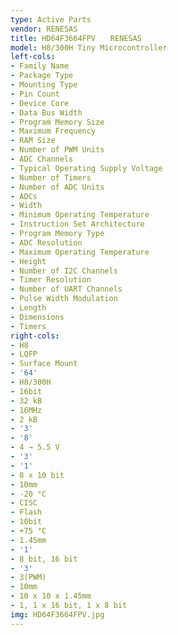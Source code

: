 ```yaml
---
type: Active Parts
vendor: RENESAS
title: HD64F3664FPV　　RENESAS
model: H8/300H Tiny Microcontroller
left-cols:
- Family Name
- Package Type
- Mounting Type
- Pin Count
- Device Core
- Data Bus Width
- Program Memory Size
- Maximum Frequency
- RAM Size
- Number of PWM Units
- ADC Channels
- Typical Operating Supply Voltage
- Number of Timers
- Number of ADC Units
- ADCs
- Width
- Minimum Operating Temperature
- Instruction Set Architecture
- Program Memory Type
- ADC Resolution
- Maximum Operating Temperature
- Height
- Number of I2C Channels
- Timer Resolution
- Number of UART Channels
- Pulse Width Modulation
- Length
- Dimensions
- Timers
right-cols:
- H8
- LQFP
- Surface Mount
- '64'
- H8/300H
- 16bit
- 32 kB
- 16MHz
- 2 kB
- '3'
- '8'
- 4 → 5.5 V
- '3'
- '1'
- 8 x 10 bit
- 10mm
- -20 °C
- CISC
- Flash
- 10bit
- +75 °C
- 1.45mm
- '1'
- 8 bit, 16 bit
- '3'
- 3(PWM)
- 10mm
- 10 x 10 x 1.45mm
- 1, 1 x 16 bit, 1 x 8 bit
img: HD64F3664FPV.jpg
---
```

